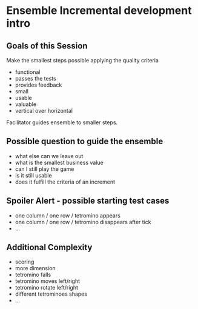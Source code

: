 # Ensemble Incremental development intro

## Goals of this Session

Make the smallest steps possible applying the quality criteria

- functional
- passes the tests
- provides feedback
- small
- usable
- valuable
- vertical over horizontal

Facilitator guides ensemble to smaller steps.

## Possible question to guide the ensemble

- what else can we leave out
- what is the smallest business value
- can I still play the game
- is it still usable
- does it fulfill the criteria of an increment

## Spoiler Alert - possible starting test cases

- one column / one row / tetromino appears
- one column / one row / tetromino disappears after tick
- ...

## Additional Complexity

- scoring
- more dimension
- tetromino falls
- tetromino moves left/right
- tetromino rotate left/right
- different tetrominoes shapes
- ...
